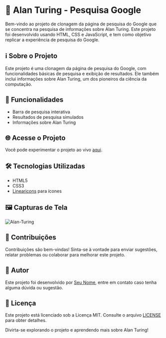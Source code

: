 # 🧮 Alan Turing - Pesquisa Google

Bem-vindo ao projeto de clonagem da página de pesquisa do Google que se concentra na pesquisa de informações sobre Alan Turing. Este projeto foi desenvolvido usando HTML, CSS e JavaScript, e tem como objetivo replicar a experiência de pesquisa do Google.

## ℹ️ Sobre o Projeto

Este projeto é uma clonagem da página de pesquisa do Google, com funcionalidades básicas de pesquisa e exibição de resultados. Ele também inclui informações sobre Alan Turing, um dos pioneiros da ciência da computação.

## 🚀 Funcionalidades

- Barra de pesquisa interativa
- Resultados de pesquisa simulados
- Informações sobre Alan Turing

## 🌐 Acesse o Projeto

Você pode experimentar o projeto ao vivo [aqui](https://paulo-santos360.github.io/Alan-Turing/).

## 🛠️ Tecnologias Utilizadas

- HTML5
- CSS3
- [Linearicons](https://cdn.linearicons.com/free/1.0.0/icon-font.min.css) para ícones

## 🖼️ Capturas de Tela

![Alan-Turing](https://user-images.githubusercontent.com/102436341/228944712-63f11967-a81c-4bba-a4f2-b698dbd5ee6a.png)

## 🤝 Contribuições

Contribuições são bem-vindas! Sinta-se à vontade para enviar sugestões, relatar problemas ou colaborar para melhorar este projeto.

## 👤 Autor

Este projeto foi desenvolvido por [Seu Nome](inserir-link-do-perfil-do-autor), entre em contato caso tenha alguma dúvida ou sugestão.

## 📄 Licença

Este projeto está licenciado sob a Licença MIT. Consulte o arquivo [LICENSE](MIT) para obter detalhes.

Divirta-se explorando o projeto e aprendendo mais sobre Alan Turing!
